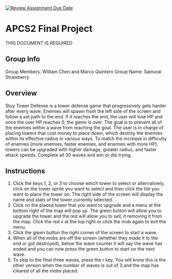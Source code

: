 [![Review Assignment Due Date](https://classroom.github.com/assets/deadline-readme-button-24ddc0f5d75046c5622901739e7c5dd533143b0c8e959d652212380cedb1ea36.svg)](https://classroom.github.com/a/syDSSnTt)
# APCS2 Final Project
THIS DOCUMENT IS REQUIRED
## Group Info
Group Members: William Chen and Marco Quintero
Group Name: Samurai Strawberry
## Overview
Stuy Tower Defense is a tower defense game that progressively gets harder after every wave. Enemies will spawn from the left side of the screen and follow a set path to the end. If it reaches the end, the user will lose HP and once the user HP reaches 0, the game is over. The goal is to prevent all of the enemies within a wave from reaching the goal. The user is in charge of placing towers that cost money to place down, which destroy the enemies within its effective radius in various ways. To match the increase in difficulty of enemies (more enemies, faster enemies, and enemies with more HP), towers can be upgraded with higher damage, greater radius, and faster attack speeds. Complete all 30 waves and win or die trying.
## Instructions
1. Click the keys 1, 2, or 3 to choose which tower to select or alternatively, click on the tower sprite you want to select and then click the tile you want to place the tower on. The right side of the screen will display the name and stats of the tower currently selected.
2. Click on the placed tower that you want to upgrade and a menu at the bottom right of the map will pop up. The green button will allow you to upgrade the tower and the red will allow you to sell, it removing it from the map. Click the red x at the top right or click the mob again to exit the menu.
3. Click the green button the right corner of the screen to start a wave.
4. When all of the mobs are off the screen (whether they made it to the end or got destroyed), below the wave counter it will say the wave has ended and you can now press the green button to start on the next wave.
5. To skip to the final three waves, press the r key. You will know this is the other version when the number of waves is out of 3 and the map has cleared of all the mobs placed.